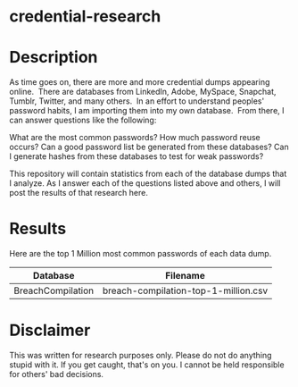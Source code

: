 # credential-research #

# Description #

As time goes on, there are more and more credential dumps appearing online.  There are databases from LinkedIn, Adobe, MySpace, Snapchat, Tumblr, Twitter, and many others.  In an effort to understand peoples' password habits, I am importing them into my own database.  From there, I can answer questions like the following:

What are the most common passwords?
How much password reuse occurs?
Can a good password list be generated from these databases?
Can I generate hashes from these databases to test for weak passwords?

This repository will contain statistics from each of the database dumps that I analyze.  As I answer each of the questions listed above and others, I will post the results of that research here.

# Results #

Here are the top 1 Million most common passwords of each data dump.

Database          | Filename
------------------|-------------------------------------
BreachCompilation | breach-compilation-top-1-million.csv

# Disclaimer #

This was written for research purposes only.  Please do not do anything stupid with it.  If you get caught, that's on you.  I cannot be held responsible for others' bad decisions.
